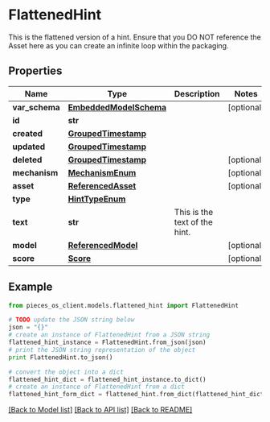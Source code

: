 # FlattenedHint

This is the flattened version of a hint. Ensure that you DO NOT reference the Asset here as you can create an infinite loop within the packaging.

## Properties

Name | Type | Description | Notes
------------ | ------------- | ------------- | -------------
**var_schema** | [**EmbeddedModelSchema**](EmbeddedModelSchema.md) |  | [optional] 
**id** | **str** |  | 
**created** | [**GroupedTimestamp**](GroupedTimestamp.md) |  | 
**updated** | [**GroupedTimestamp**](GroupedTimestamp.md) |  | 
**deleted** | [**GroupedTimestamp**](GroupedTimestamp.md) |  | [optional] 
**mechanism** | [**MechanismEnum**](MechanismEnum.md) |  | [optional] 
**asset** | [**ReferencedAsset**](ReferencedAsset.md) |  | [optional] 
**type** | [**HintTypeEnum**](HintTypeEnum.md) |  | 
**text** | **str** | This is the text of the hint. | 
**model** | [**ReferencedModel**](ReferencedModel.md) |  | [optional] 
**score** | [**Score**](Score.md) |  | [optional] 

## Example

```python
from pieces_os_client.models.flattened_hint import FlattenedHint

# TODO update the JSON string below
json = "{}"
# create an instance of FlattenedHint from a JSON string
flattened_hint_instance = FlattenedHint.from_json(json)
# print the JSON string representation of the object
print FlattenedHint.to_json()

# convert the object into a dict
flattened_hint_dict = flattened_hint_instance.to_dict()
# create an instance of FlattenedHint from a dict
flattened_hint_form_dict = flattened_hint.from_dict(flattened_hint_dict)
```
[[Back to Model list]](../README.md#documentation-for-models) [[Back to API list]](../README.md#documentation-for-api-endpoints) [[Back to README]](../README.md)


